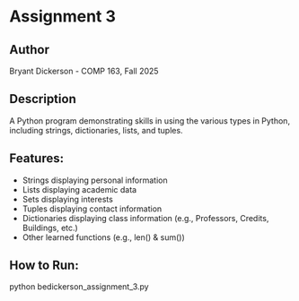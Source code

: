 # Assignment 3 
## Author 
Bryant Dickerson - COMP 163, Fall 2025 
## Description 
A Python program demonstrating skills in using the various types in Python, including strings, dictionaries, lists, and tuples.
## Features:
- Strings displaying personal information
- Lists displaying academic data
- Sets displaying interests
- Tuples displaying contact information
- Dictionaries displaying class information (e.g., Professors, Credits, Buildings, etc.)
- Other learned functions (e.g., len() & sum())
## How to Run: 
python bedickerson_assignment_3.py
